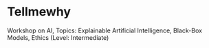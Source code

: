 # Tellmewhy
Workshop on AI, Topics: Explainable Artificial Intelligence, Black-Box Models, Ethics (Level: Intermediate)
